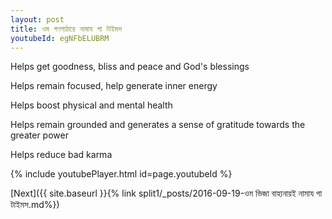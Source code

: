 ```yaml
---
layout: post
title: ওম গণপাঠায়ে নামায গা টাইমস
youtubeId: egNFbELUBRM
---
```

 
 
Helps get goodness, bliss and peace and God's blessings
 
Helps remain focused, help generate inner energy 
 
Helps boost physical and mental health 
 
Helps remain grounded and generates a sense of gratitude towards the greater power 
 
Helps reduce bad karma
 
 
 
 


{% include youtubePlayer.html id=page.youtubeId %}
 
[Next]({{ site.baseurl }}{% link  split1/_posts/2016-09-19-ওম ভিজা বাহানায়ই নামায গা টাইমস.md%})
 
